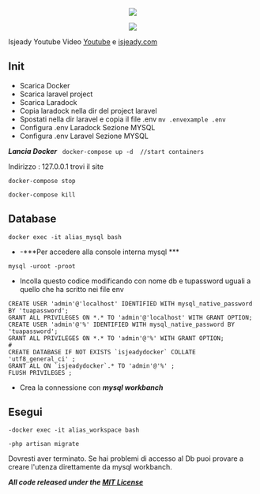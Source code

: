 <p align="center"><img src="https://laravel.com/assets/img/components/logo-laravel.svg"></p>
<p align="center"><img src="https://www.docker.com/sites/default/files/horizontal.png"></p>

Isjeady Youtube Video [Youtube](https://www.youtube.com/channel/UC1fhZ1C2E-UOZjeIvm1XpWw) e [isjeady.com](https://isjeady.com) 

## Init
- Scarica Docker
- Scarica laravel project
- Scarica Laradock
- Copia laradock nella dir del project laravel
- Spostati nella dir laravel e copia il file .env  ```mv .envexample .env```
- Configura .env Laradock Sezione MYSQL
- Configura .env Laravel Sezione MYSQL

***Lancia Docker***
``` docker-compose up -d  //start containers```

Indirizzo : 127.0.0.1 trovi il site       
```
docker-compose stop 

docker-compose kill

```
## Database
```
docker exec -it alias_mysql bash
```
- -***Per accedere alla console interna mysql ***
```
mysql -uroot -proot
```

- Incolla questo codice modificando con nome db e tupassword uguali a quello che ha scritto nei file env

```
CREATE USER 'admin'@'localhost' IDENTIFIED WITH mysql_native_password BY 'tuapassword';
GRANT ALL PRIVILEGES ON *.* TO 'admin'@'localhost' WITH GRANT OPTION;
CREATE USER 'admin'@'%' IDENTIFIED WITH mysql_native_password BY 'tuapassword';
GRANT ALL PRIVILEGES ON *.* TO 'admin'@'%' WITH GRANT OPTION;
#
CREATE DATABASE IF NOT EXISTS `isjeadydocker` COLLATE 'utf8_general_ci' ;
GRANT ALL ON `isjeadydocker`.* TO 'admin'@'%' ;
FLUSH PRIVILEGES ;
```


- Crea la connessione con ***mysql workbanch***

## Esegui 
```
-docker exec -it alias_workspace bash

-php artisan migrate 
```

Dovresti aver terminato.
Se hai problemi di accesso al Db puoi provare a creare l'utenza direttamente da mysql workbanch.

***All code released under the [MIT License](https://opensource.org/licenses/MIT)***
  
